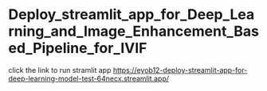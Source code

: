 # Deploy_streamlit_app_for_Deep_Learning_and_Image_Enhancement_Based_Pipeline_for_IVIF
click the link to run stramlit app
https://eyob12-deploy-streamlit-app-for-deep-learning-model-test-64necx.streamlit.app/
